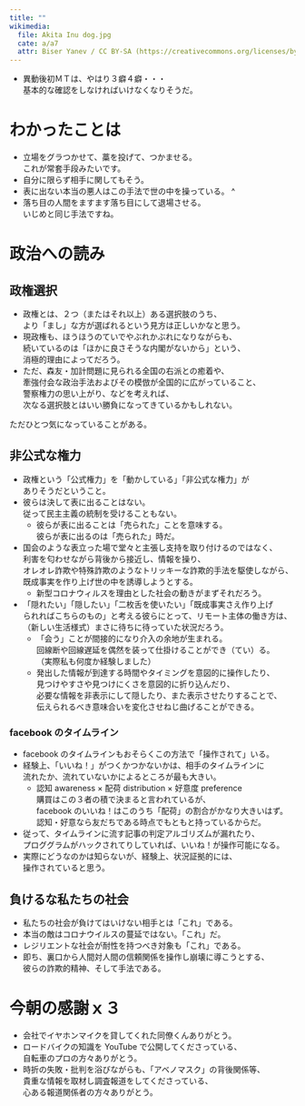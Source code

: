 ```yaml
---
title: ""
wikimedia:
  file: Akita Inu dog.jpg
  cate: a/a7
  attr: Biser Yanev / CC BY-SA (https://creativecommons.org/licenses/by-sa/4.0)
---
```


* 異動後初ＭＴは、やはり３癖４癖・・・  
  基本的な確認をしなければいけなくなりそうだ。


# わかったことは

* 立場をグラつかせて、藁を投げて、つかませる。  
  これが常套手段みたいです。
* 自分に限らず相手に関してもそう。  
* 表に出ない本当の悪人はこの手法で世の中を操っている。
^
* 落ち目の人間をますます落ち目にして退場させる。  
  いじめと同じ手法ですね。


# 政治への読み

## 政権選択

* 政権とは、２つ（またはそれ以上）ある選択肢のうち、  
  より「まし」な方が選ばれるという見方は正しいかなと思う。
* 現政権も、ほうほうのていでやぶれかぶれになりながらも、  
  続いているのは「ほかに良さそうな内閣がないから」という、  
  消極的理由によってだろう。
* ただ、森友・加計問題に見られる全国の右派との癒着や、  
  牽強付会な政治手法およびその模倣が全国的に広がっていること、  
  警察権力の思い上がり、などを考えれば、  
  次なる選択肢とはいい勝負になってきているかもしれない。

ただひとつ気になっていることがある。

## 非公式な権力

* 政権という「公式権力」を「動かしている」「非公式な権力」が  
  ありそうだということ。
* 彼らは決して表に出ることはない。  
  従って民主主義の統制を受けることもない。  
  * 彼らが表に出ることは「売られた」ことを意味する。  
    彼らが表に出るのは「売られた」時だ。
* 国会のような表立った場で堂々と主張し支持を取り付けるのではなく、  
  利害を匂わせながら背後から接近し、情報を操り、  
  オレオレ詐欺や特殊詐欺のようなトリッキーな詐欺的手法を駆使しながら、  
  既成事実を作り上げ世の中を誘導しようとする。
  * 新型コロナウィルスを理由とした社会の動きがまずそれだろう。
* 「隠れたい」「隠したい」「二枚舌を使いたい」「既成事実さえ作り上げ  
  られればこちらのもの」と考える彼らにとって、リモート主体の働き方は、  
  （新しい生活様式）まさに待ちに待っていた状況だろう。
  * 「会う」ことが間接的になり介入の余地が生まれる。  
    回線断や回線遅延を偶然を装って仕掛けることができ（てい）る。  
    （実際私も何度か経験しました）
  * 発出した情報が到達する時間やタイミングを意図的に操作したり、  
    見つけやすさや見つけにくさを意図的に折り込んだり、  
	必要な情報を非表示にして隠したり、また表示させたりすることで、  
    伝えられるべき意味合いを変化させねじ曲げることができる。

### facebook のタイムライン

* facebook のタイムラインもおそらくこの方法で「操作されて」いる。
* 経験上、「いいね！」がつくかつかないかは、相手のタイムラインに  
  流れたか、流れていないかによるところが最も大きい。
  * 認知 awareness × 配荷 distribution × 好意度 preference  
	購買はこの３者の積で決まると言われているが、  
	facebook のいいね！はこのうち「配荷」の割合がかなり大きいはず。  
	認知・好意なら友だちである時点でもともと持っているからだ。
* 従って、タイムラインに流す記事の判定アルゴリズムが漏れたり、  
  プロググラムがハックされてりしていれば、いいね！が操作可能になる。
* 実際にどうなのかは知らないが、経験上、状況証拠的には、  
  操作されていると思う。


## 負けるな私たちの社会

* 私たちの社会が負けてはいけない相手とは「これ」である。  
* 本当の敵はコロナウイルスの蔓延ではない。「これ」だ。  
* レジリエントな社会が耐性を持つべき対象も「これ」である。  
* 即ち、裏口から人間対人間の信頼関係を操作し崩壊に導こうとする、  
  彼らの詐欺的精神、そして手法である。


# 今朝の感謝ｘ３

* 会社でイヤホンマイクを貸してくれた同僚くんありがとう。
* ロードバイクの知識を YouTube で公開してくださっている、  
  自転車のプロの方々ありがとう。
* 時折の失敗・批判を浴びながらも、「アベノマスク」の背後関係等、  
  貴重な情報を取材し調査報道をしてくださっている、  
  心ある報道関係者の方々ありがとう。
